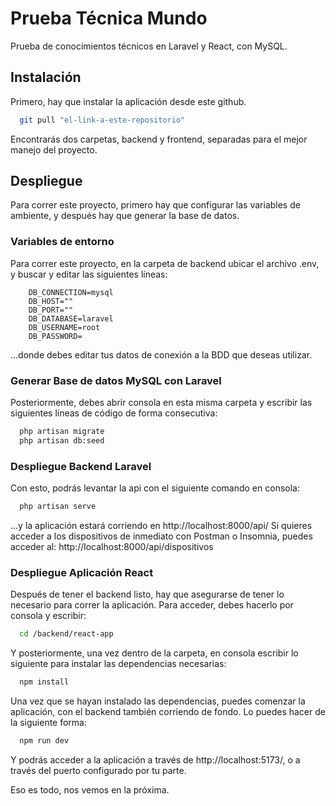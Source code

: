 
# Prueba Técnica Mundo

Prueba de conocimientos técnicos en Laravel y React, con MySQL.



## Instalación
Primero, hay que instalar la aplicación desde este github.

```bash
  git pull "el-link-a-este-repositorio"
```
Encontrarás dos carpetas, backend y frontend, separadas para el mejor manejo del proyecto.


## Despliegue

Para correr este proyecto, primero hay que configurar las variables de ambiente, y después hay que generar la base de datos.

### Variables de entorno

Para correr este proyecto, en la carpeta de backend ubicar el archivo .env, y buscar y editar las siguientes líneas:

```code
    DB_CONNECTION=mysql
    DB_HOST=""
    DB_PORT=""
    DB_DATABASE=laravel
    DB_USERNAME=root
    DB_PASSWORD=
```
...donde debes editar tus datos de conexión a la BDD que deseas utilizar.

### Generar Base de datos MySQL con Laravel

Posteriormente, debes abrir consola en esta misma carpeta y escribir las siguientes líneas de código de forma consecutiva:

```bash
  php artisan migrate
  php artisan db:seed
```
### Despliegue Backend Laravel

Con esto, podrás levantar la api con el siguiente comando en consola:

```bash
  php artisan serve
```

...y la aplicación estará corriendo en http://localhost:8000/api/
Si quieres acceder a los dispositivos de inmediato con Postman o Insomnia, puedes acceder al: http://localhost:8000/api/dispositivos

### Despliegue Aplicación React

Después de tener el backend listo, hay que asegurarse de tener lo necesario para correr la aplicación. Para acceder, debes hacerlo por consola y escribir:

```bash
  cd /backend/react-app
```

Y posteriormente, una vez dentro de la carpeta, en consola escribir lo siguiente para instalar las dependencias necesarias:

```bash
  npm install
```

Una vez que se hayan instalado las dependencias, puedes comenzar la aplicación, con el backend también corriendo de fondo. Lo puedes hacer de la siguiente forma:

```bash
  npm run dev
```

Y podrás acceder a la aplicación a través de http://localhost:5173/, o a través del puerto configurado por tu parte.


Eso es todo, nos vemos en la próxima.

